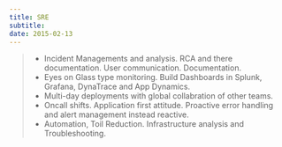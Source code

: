 ```yaml
---
title: SRE
subtitle: 
date: 2015-02-13
---
```




> - Incident Managements and analysis. RCA and there documentation. User communication. Documentation.
> - Eyes on Glass type monitoring. Build Dashboards in Splunk, Grafana, DynaTrace and App Dynamics.  
> - Multi-day deployments with global collabration of other teams.
> - Oncall shifts. Application first attitude. Proactive error handling and alert management instead reactive.
> - Automation, Toil Reduction. Infrastructure analysis and Troubleshooting.

